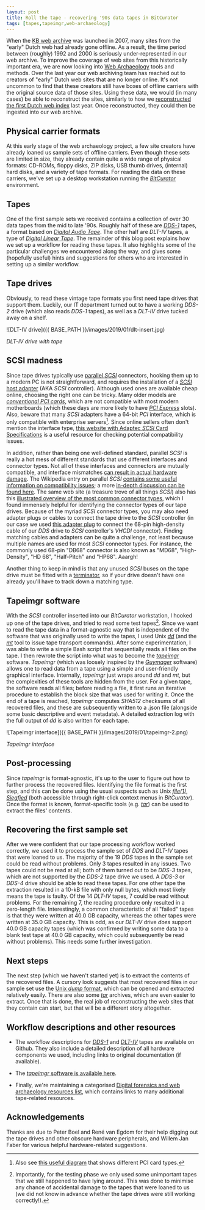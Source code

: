 ```yaml
---
layout: post
title: Roll the tape - recovering '90s data tapes in BitCurator
tags: [tapes,tapeimgr,web-archaeology]
---
```


When the [KB web archive](https://www.kb.nl/en/organisation/research-expertise/long-term-usability-of-digital-resources/web-archiving) was launched in 2007, many sites from the "early" Dutch web had already gone offline. As a result, the time period between (roughly) 1992 and 2000 is seriously under-represented in our web archive. To improve the coverage of web sites from this historically important era, we are now looking into [Web Archaeology](https://hart.amsterdam/image/2016/11/28/20160730_redds_tjardadehaan.pdf) tools and methods. Over the last year our web archiving team has reached out to creators of "early" Dutch web sites that are no longer online. It's not uncommon to find that these creators still have boxes of offline carriers with the original source data of those sites. Using these data, we would (in many cases) be able to reconstruct the sites, similarly to how we [reconstructed the first Dutch web index](http://openpreservation.org/blog/2018/04/24/resurrecting-the-first-dutch-web-index-nl-menu-revisited/) last year. Once reconstructed, they could then be ingested into our web archive.

<!-- more -->

## Physical carrier formats

At this early stage of the web archaeology project, a few site creators have already loaned us sample sets of offline carriers. Even though these sets are limited in size, they already contain quite a wide range of physical formats: CD-ROMs, floppy disks, ZIP disks, USB thumb drives, (internal) hard disks, and a variety of tape formats. For reading the data on these carriers, we've set up a desktop workstation running the [*BitCurator*](https://bitcurator.net/) environment.

## Tapes

One of the first sample sets we received contains a collection of over 30 data tapes from the mid to late '90s. Roughly half of these are [*DDS-1*](https://en.wikipedia.org/wiki/Digital_Data_Storage) tapes, a format based on [*Digital Audio Tape*](https://en.wikipedia.org/wiki/Digital_Audio_Tape). The other half are *DLT-IV* tapes, a type of [*Digital Linear Tape*](https://en.wikipedia.org/wiki/Digital_Linear_Tape). The remainder of this blog post explains how we set up a workflow for reading these tapes. It also highlights some of the particular challenges we encountered along the way, and gives some (hopefully useful) hints and suggestions for others who are interested in setting up a similar workflow.

## Tape drives

Obviously, to read these vintage tape formats you first need tape drives that support them. Luckily, our IT department turned out to have a working *DDS-2* drive (which also reads *DDS-1* tapes), as well as a *DLT-IV* drive tucked away on a shelf.

![DLT-IV drive]({{ BASE_PATH }}/images/2019/01/dlt-insert.jpg)

*DLT-IV drive with tape*

## SCSI madness

Since tape drives typically use [parallel *SCSI*](https://en.wikipedia.org/wiki/Parallel_SCSI) connectors, hooking them up to a modern PC is not straightforward, and requires the installation of a [*SCSI* host adapter](https://en.wikipedia.org/wiki/SCSI_host_adapter) (AKA *SCSI* controller). Although used ones are available cheap online, choosing the right one can be tricky. Many older models are [*conventional PCI cards*](https://en.wikipedia.org/wiki/Conventional_PCI), which are not compatible with most modern motherboards (which these days are more likely to have [*PCI Express*](https://en.wikipedia.org/wiki/PCI_Express) slots). Also, beware that many *SCSI* adapters have a 64-bit *PCI* interface, which is only compatible with enterprise servers[^1]. Since online sellers often don't mention the interface type, [this website with Adaptec *SCSI* Card Specifications](https://storage.microsemi.com/en-us/support/scsi/) is a useful resource for checking potential compatibility issues.

In addition, rather than being one well-defined standard, parallel *SCSI* is really a hot mess of different standards that use different interfaces and connector types. Not all of these interfaces and connectors are mutually compatible, and interface mismatches [can result in actual hardware damage](https://twitter.com/charles_forsyth/status/1004356758893154305). The Wikipedia entry on parallel *SCSI* [contains some useful information on compatibility issues](https://en.wikipedia.org/wiki/Parallel_SCSI#Compatibility); a more [in-depth discussion can be found here](http://www.paralan.com/scsiexpert.html). The same web site (a treasure trove of all things *SCSI*) also has this [illustrated overview of the most common connector types](http://www.paralan.com/sediff.html), which I found immensely helpful for identifying the connector types of our tape drives. Because of the myriad *SCSI* connector types, you may also need adapter plugs or cables to connect the tape drive to the *SCSI* controller (in our case we used [this adapter plug](https://web.archive.org/web/20181002103944/https://www.ramelectronics.net/sm-044-r.aspx) to connect the 68-pin high-density cable of our *DDS* drive to *SCSI* controller's *VHCDI* connector). Finding matching cables and adapters can be quite a challenge, not least because multiple names are used for most *SCSI* connector types. For instance, the commonly used 68-pin "DB68" connector is also known as "MD68", "High-Density", "HD 68", "Half-Pitch" and "HP68". Aaargh!

Another thing to keep in mind is that any unused *SCSI* buses on the tape drive must be fitted with a [terminator](https://en.wikipedia.org/wiki/Parallel_SCSI#Termination), so if your drive doesn't have one already you'll have to track down a matching type.

## Tapeimgr software

With the *SCSI* controller inserted into our *BitCurator* workstation, I hooked up one of the tape drives, and tried to read some test tapes[^2]. Since we want to read the tape data in a format-agnostic way that is independent of the software that was originally used to write the tapes, I used Unix [*dd*](https://en.wikipedia.org/wiki/Dd_%28Unix%29) (and the [*mt*](https://linux.die.net/man/1/mt) tool to issue tape transport commands). After some experimentation, I was able to write a simple Bash script that sequentially reads all files on the tape. I then rewrote the script into what was to become the [*tapeimgr*](https://github.com/KBNLresearch/tapeimgr) software. *Tapeimgr* (which was loosely inspired by the [*Guymager*](https://guymager.sourceforge.io/) software) allows one to read data from a tape using a simple and user-friendly graphical interface. Internally, *tapeimgr* just wraps around *dd* and *mt*, but the complexities of these tools are hidden from the user. For a given tape, the software reads all files; before reading a file, it first runs an iterative procedure to establish the block size that was used for writing it. Once the end of a tape is reached, *tapeimgr* computes *SHA512* checksums of all recovered files, and these are subsequently written to a .json file (alongside some basic descriptive and event metadata). A detailed extraction log with the full output of *dd* is also written for each tape.

![Tapeimgr interface]({{ BASE_PATH }}/images/2019/01/tapeimgr-2.png)

*Tapeimgr interface*

## Post-processing

Since *tapeimgr* is format-agnostic, it's up to the user to figure out how to further process the recovered files. Identifying the file format is the first step, and this can be done using the usual suspects such as Unix [*file(1)*](https://linux.die.net/man/1/file), [*Siegfied*](https://www.itforarchivists.com/siegfried/) (both accessible through right-click context menus in *BitCurator*). Once the format is known, format-specific tools (e.g. [*tar*](https://linux.die.net/man/1/tar)) can be used to extract the files' contents.

## Recovering the first sample set

After we were confident that our tape processing workflow worked correctly, we used it to process the sample set of *DDS* and *DLT-IV* tapes that were loaned to us. The majority of the 19 *DDS* tapes in the sample set could be read without problems. Only 3 tapes resulted in any issues. Two tapes could not be read at all; both of them turned out to be *DDS-3* tapes, which are not supported by the *DDS-2* tape drive we used. A *DDS-3* or *DDS-4* drive should be able to read these tapes. For one other tape the extraction resulted in a 10-kB file with only null bytes, which most likely means the tape is faulty. Of the 14 *DLT-IV* tapes, 7 could be read without problems. For the remaining 7, the reading procedure only resulted in a zero-length file. Interestingly, a common characteristic of all "failed" tapes is that they were written at 40.0 GB capacity, whereas the other tapes were written at 35.0 GB capacity. This is odd, as our *DLT-IV* drive *does* support 40.0 GB capacity tapes (which was confirmed by writing some data to a blank test tape at 40.0 GB capacity, which could subsequently be read without problems). This needs some further investigation.

## Next steps

The next step (which we haven't started yet) is to extract the contents of the recovered files. A cursory look suggests that most recovered files in our sample set use the [Unix *dump* format](http://fileformats.archiveteam.org/wiki/Unix_dump), which can be opened and extracted relatively easily. There are also some [*tar*](https://en.wikipedia.org/wiki/Tar_(computing)) archives, which are even easier to extract. Once that is done, the real job of reconstructing the web sites that they contain can start, but that will be a different story altogether.

## Workflow descriptions and other resources

- The workflow descriptions for [*DDS-1*](https://github.com/KBNLresearch/forensicImagingResources/blob/master/doc/tape-dds.md) and [*DLT-IV*](https://github.com/KBNLresearch/forensicImagingResources/blob/master/doc/tape-dlt.md) tapes are available on Github. They also include a detailed description of all hardware components we used, including links to original documentation (if available).

- The [*tapeimgr* software is available here](https://github.com/KBNLresearch/tapeimgr).

- Finally, we're maintaining a categorised [Digital forensics and web archaeology resources list](https://github.com/KBNLresearch/forensicImagingResources/blob/master/doc/df-resources.md), which contains links to many additional tape-related resources.

## Acknowledgements

Thanks are due to Peter Boel and René van Egdom for their help digging out the tape drives and other obscure hardware peripherals, and Willem Jan Faber for various helpful hardware-related suggestions.

[^1]: Also see [this useful diagram](https://upload.wikimedia.org/wikipedia/commons/1/15/PCI_Keying.svg) that shows different PCI card types.

[^2]: Importantly, for the testing phase we only used some unimportant tapes that we still happened to have lying around. This was done to minimise any chance of accidental damage to the tapes that were loaned to us (we did not know in advance whether the tape drives were still working correctly!).
